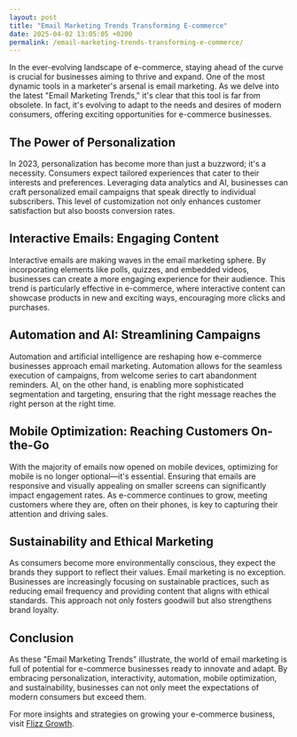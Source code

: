 ```yaml
---
layout: post
title: "Email Marketing Trends Transforming E-commerce"
date: 2025-04-02 13:05:05 +0200
permalink: /email-marketing-trends-transforming-e-commerce/
---
```



In the ever-evolving landscape of e-commerce, staying ahead of the curve is crucial for businesses aiming to thrive and expand. One of the most dynamic tools in a marketer's arsenal is email marketing. As we delve into the latest "Email Marketing Trends," it's clear that this tool is far from obsolete. In fact, it's evolving to adapt to the needs and desires of modern consumers, offering exciting opportunities for e-commerce businesses.

## The Power of Personalization

In 2023, personalization has become more than just a buzzword; it's a necessity. Consumers expect tailored experiences that cater to their interests and preferences. Leveraging data analytics and AI, businesses can craft personalized email campaigns that speak directly to individual subscribers. This level of customization not only enhances customer satisfaction but also boosts conversion rates.

## Interactive Emails: Engaging Content

Interactive emails are making waves in the email marketing sphere. By incorporating elements like polls, quizzes, and embedded videos, businesses can create a more engaging experience for their audience. This trend is particularly effective in e-commerce, where interactive content can showcase products in new and exciting ways, encouraging more clicks and purchases.

## Automation and AI: Streamlining Campaigns

Automation and artificial intelligence are reshaping how e-commerce businesses approach email marketing. Automation allows for the seamless execution of campaigns, from welcome series to cart abandonment reminders. AI, on the other hand, is enabling more sophisticated segmentation and targeting, ensuring that the right message reaches the right person at the right time.

## Mobile Optimization: Reaching Customers On-the-Go

With the majority of emails now opened on mobile devices, optimizing for mobile is no longer optional—it's essential. Ensuring that emails are responsive and visually appealing on smaller screens can significantly impact engagement rates. As e-commerce continues to grow, meeting customers where they are, often on their phones, is key to capturing their attention and driving sales.

## Sustainability and Ethical Marketing

As consumers become more environmentally conscious, they expect the brands they support to reflect their values. Email marketing is no exception. Businesses are increasingly focusing on sustainable practices, such as reducing email frequency and providing content that aligns with ethical standards. This approach not only fosters goodwill but also strengthens brand loyalty.

## Conclusion

As these "Email Marketing Trends" illustrate, the world of email marketing is full of potential for e-commerce businesses ready to innovate and adapt. By embracing personalization, interactivity, automation, mobile optimization, and sustainability, businesses can not only meet the expectations of modern consumers but exceed them.

For more insights and strategies on growing your e-commerce business, visit [Flizz Growth](https://flizzgrowth.com).